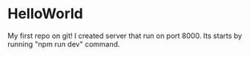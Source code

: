 # HelloWorld
My first repo on git!
I created server that run on port 8000. Its starts by running "npm run dev" command. 
